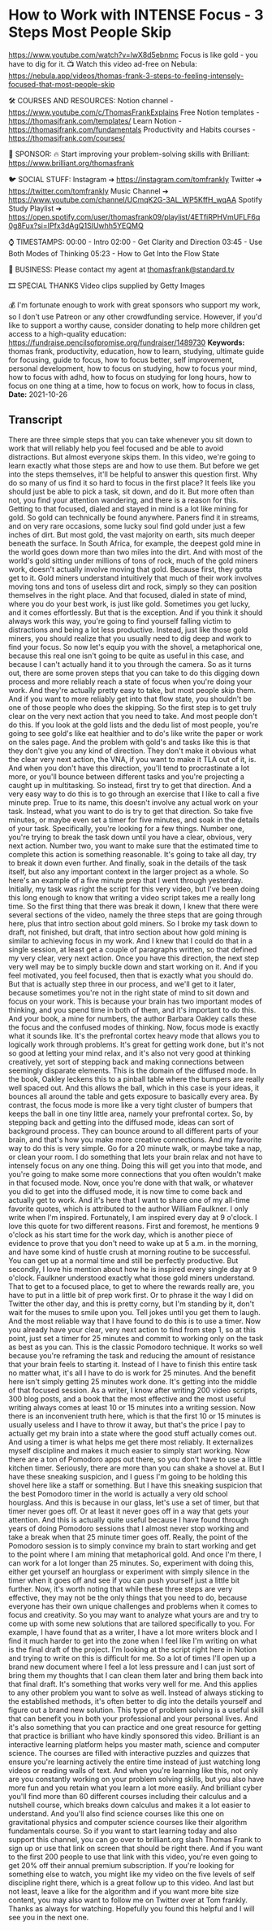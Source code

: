 # How to Work with INTENSE Focus - 3 Steps Most People Skip
https://www.youtube.com/watch?v=lwX8d5ebnmc
Focus is like gold - you have to dig for it.
📺 Watch this video ad-free on Nebula: https://nebula.app/videos/thomas-frank-3-steps-to-feeling-intensely-focused-that-most-people-skip

🛠 COURSES AND RESOURCES: 
Notion channel - https://www.youtube.com/c/ThomasFrankExplains
Free Notion templates - https://thomasjfrank.com/templates/
Learn Notion - https://thomasjfrank.com/fundamentals
Productivity and Habits courses - https://thomasjfrank.com/courses/

🦙 SPONSOR: 
🔥 Start improving your problem-solving skills with Brilliant: https://www.brilliant.org/thomasfrank

🐦 SOCIAL STUFF:
Instagram ➔ https://instagram.com/tomfrankly
Twitter ➔ https://twitter.com/tomfrankly
Music Channel ➔ https://www.youtube.com/channel/UCmqK2G-3AL_WP5KffH_wqAA
Spotify Study Playlist ➔ https://open.spotify.com/user/thomasfrank09/playlist/4ETfiRPHVmUFLF6q0g8Fux?si=IPfx3dAgQ1SIUwhh5YEQMQ

⌚ TIMESTAMPS:
00:00 - Intro
02:00 - Get Clarity and Direction
03:45 - Use Both Modes of Thinking
05:23 - How to Get Into the Flow State

👐 BUSINESS:
Please contact my agent at thomasfrank@standard.tv

🎞 SPECIAL THANKS
Video clips supplied by Getty Images

💰 I'm fortunate enough to work with great sponsors who support my work, so I don't use Patreon or any other crowdfunding service. However, if you'd like to support a worthy cause, consider donating to help more children get access to a high-quality education: https://fundraise.pencilsofpromise.org/fundraiser/1489730
**Keywords:** thomas frank, productivity, education, how to learn, studying, ultimate guide for focusing, guide to focus, how to focus better, self improvement, personal development, how to focus on studying, how to focus your mind, how to focus with adhd, how to focus on studying for long hours, how to focus on one thing at a time, how to focus on work, how to focus in class, 
**Date:** 2021-10-26

## Transcript
 There are three simple steps that you can take whenever you sit down to work that will reliably help you feel focused and be able to avoid distractions. But almost everyone skips them. In this video, we're going to learn exactly what those steps are and how to use them. But before we get into the steps themselves, it'll be helpful to answer this question first. Why do so many of us find it so hard to focus in the first place? It feels like you should just be able to pick a task, sit down, and do it. But more often than not, you find your attention wandering, and there is a reason for this. Getting to that focused, dialed and stayed in mind is a lot like mining for gold. So gold can technically be found anywhere. Paners find it in streams, and on very rare occasions, some lucky soul find gold under just a few inches of dirt. But most gold, the vast majority on earth, sits much deeper beneath the surface. In South Africa, for example, the deepest gold mine in the world goes down more than two miles into the dirt. And with most of the world's gold sitting under millions of tons of rock, much of the gold miners work, doesn't actually involve moving that gold. Because first, they gotta get to it. Gold miners understand intuitively that much of their work involves moving tons and tons of useless dirt and rock, simply so they can position themselves in the right place. And that focused, dialed in state of mind, where you do your best work, is just like gold. Sometimes you get lucky, and it comes effortlessly. But that is the exception. And if you think it should always work this way, you're going to find yourself falling victim to distractions and being a lot less productive. Instead, just like those gold miners, you should realize that you usually need to dig deep and work to find your focus. So now let's equip you with the shovel, a metaphorical one, because this real one isn't going to be quite as useful in this case, and because I can't actually hand it to you through the camera. So as it turns out, there are some proven steps that you can take to do this digging down process and more reliably reach a state of focus when you're doing your work. And they're actually pretty easy to take, but most people skip them. And if you want to more reliably get into that flow state, you shouldn't be one of those people who does the skipping. So the first step is to get truly clear on the very next action that you need to take. And most people don't do this. If you look at the gold lists and the dedu list of most people, you're going to see gold's like eat healthier and to do's like write the paper or work on the sales page. And the problem with gold's and tasks like this is that they don't give you any kind of direction. They don't make it obvious what the clear very next action, the VNA, if you want to make it TLA out of it, is. And when you don't have this direction, you'll tend to procrastinate a lot more, or you'll bounce between different tasks and you're projecting a caught up in multitasking. So instead, first try to get that direction. And a very easy way to do this is to go through an exercise that I like to call a five minute prep. True to its name, this doesn't involve any actual work on your task. Instead, what you want to do is try to get that direction. So take five minutes, or maybe even set a timer for five minutes, and soak in the details of your task. Specifically, you're looking for a few things. Number one, you're trying to break the task down until you have a clear, obvious, very next action. Number two, you want to make sure that the estimated time to complete this action is something reasonable. It's going to take all day, try to break it down even further. And finally, soak in the details of the task itself, but also any important context in the larger project as a whole. So here's an example of a five minute prep that I went through yesterday. Initially, my task was right the script for this very video, but I've been doing this long enough to know that writing a video script takes me a really long time. So the first thing that there was break it down, I knew that there were several sections of the video, namely the three steps that are going through here, plus that intro section about gold miners. So I broke my task down to draft, not finished, but draft, that intro section about how gold mining is similar to achieving focus in my work. And I knew that I could do that in a single session, at least get a couple of paragraphs written, so that defined my very clear, very next action. Once you have this direction, the next step very well may be to simply buckle down and start working on it. And if you feel motivated, you feel focused, then that is exactly what you should do. But that is actually step three in our process, and we'll get to it later, because sometimes you're not in the right state of mind to sit down and focus on your work. This is because your brain has two important modes of thinking, and you spend time in both of them, and it's important to do this. And your book, a mine for numbers, the author Barbara Oakley calls these the focus and the confused modes of thinking. Now, focus mode is exactly what it sounds like. It's the prefrontal cortex heavy mode that allows you to logically work through problems. It's great for getting work done, but it's not so good at letting your mind relax, and it's also not very good at thinking creatively, yet sort of stepping back and making connections between seemingly disparate elements. This is the domain of the diffused mode. In the book, Oakley leckens this to a pinball table where the bumpers are really well spaced out. And this allows the ball, which in this case is your ideas, it bounces all around the table and gets exposure to basically every area. By contrast, the focus mode is more like a very tight cluster of bumpers that keeps the ball in one tiny little area, namely your prefrontal cortex. So, by stepping back and getting into the diffused mode, ideas can sort of background process. They can bounce around to all different parts of your brain, and that's how you make more creative connections. And my favorite way to do this is very simple. Go for a 20 minute walk, or maybe take a nap, or clean your room. I do something that lets your brain relax and not have to intensely focus on any one thing. Doing this will get you into that mode, and you're going to make some more connections that you often wouldn't make in that focused mode. Now, once you're done with that walk, or whatever you did to get into the diffused mode, it is now time to come back and actually get to work. And it's here that I want to share one of my all-time favorite quotes, which is attributed to the author William Faulkner. I only write when I'm inspired. Fortunately, I am inspired every day at 9 o'clock. I love this quote for two different reasons. First and foremost, he mentions 9 o'clock as his start time for the work day, which is another piece of evidence to prove that you don't need to wake up at 5 a.m. in the morning, and have some kind of hustle crush at morning routine to be successful. You can get up at a normal time and still be perfectly productive. But secondly, I love his mention about how he is inspired every single day at 9 o'clock. Faulkner understood exactly what those gold miners understand. That to get to a focused place, to get to where the rewards really are, you have to put in a little bit of prep work first. Or to phrase it the way I did on Twitter the other day, and this is pretty corny, but I'm standing by it, don't wait for the muses to smile upon you. Tell jokes until you get them to laugh. And the most reliable way that I have found to do this is to use a timer. Now you already have your clear, very next action to find from step 1, so at this point, just set a timer for 25 minutes and commit to working only on the task as best as you can. This is the classic Pomodoro technique. It works so well because you're reframing the task and reducing the amount of resistance that your brain feels to starting it. Instead of I have to finish this entire task no matter what, it's all I have to do is work for 25 minutes. And the benefit here isn't simply getting 25 minutes work done. It's getting into the middle of that focused session. As a writer, I know after writing 200 video scripts, 300 blog posts, and a book that the most effective and the most useful writing always comes at least 10 or 15 minutes into a writing session. Now there is an inconvenient truth here, which is that the first 10 or 15 minutes is usually useless and I have to throw it away, but that's the price I pay to actually get my brain into a state where the good stuff actually comes out. And using a timer is what helps me get there most reliably. It externalizes myself discipline and makes it much easier to simply start working. Now there are a ton of Pomodoro apps out there, so you don't have to use a little kitchen timer. Seriously, there are more than you can shake a shovel at. But I have these sneaking suspicion, and I guess I'm going to be holding this shovel here like a staff or something. But I have this sneaking suspicion that the best Pomodoro timer in the world is actually a very old school hourglass. And this is because in our glass, let's use a set of timer, but that timer never goes off. Or at least it never goes off in a way that gets your attention. And this is actually quite useful because I have found through years of doing Pomodoro sessions that I almost never stop working and take a break when that 25 minute timer goes off. Really, the point of the Pomodoro session is to simply convince my brain to start working and get to the point where I am mining that metaphorical gold. And once I'm there, I can work for a lot longer than 25 minutes. So, experiment with doing this, either get yourself an hourglass or experiment with simply silence in the timer when it goes off and see if you can push yourself just a little bit further. Now, it's worth noting that while these three steps are very effective, they may not be the only things that you need to do, because everyone has their own unique challenges and problems when it comes to focus and creativity. So you may want to analyze what yours are and try to come up with some new solutions that are tailored specifically to you. For example, I have found that as a writer, I have a lot more writers block and I find it much harder to get into the zone when I feel like I'm writing on what is the final draft of the project. I'm looking at the script right here in Notion and trying to write on this is difficult for me. So a lot of times I'll open up a brand new document where I feel a lot less pressure and I can just sort of bring them my thoughts that I can clean them later and bring them back into that final draft. It's something that works very well for me. And this applies to any other problem you want to solve as well. Instead of always sticking to the established methods, it's often better to dig into the details yourself and figure out a brand new solution. This type of problem solving is a useful skill that can benefit you in both your professional and your personal lives. And it's also something that you can practice and one great resource for getting that practice is brilliant who have kindly sponsored this video. Brilliant is an interactive learning platform helps you master math, science and computer science. The courses are filled with interactive puzzles and quizzes that ensure you're learning actively the entire time instead of just watching long videos or reading walls of text. And when you're learning like this, not only are you constantly working on your problem solving skills, but you also have more fun and you retain what you learn a lot more easily. And brilliant cyber you'll find more than 60 different courses including their calculus and a nutshell course, which breaks down calculus and makes it a lot easier to understand. And you'll also find science courses like this one on gravitational physics and computer science courses like their algorithm fundamentals course. So if you want to start learning today and also support this channel, you can go over to brilliant.org slash Thomas Frank to sign up or use that link on screen that should be right there. And if you want to the first 200 people to use that link with this video, you're even going to get 20% off their annual premium subscription. If you're looking for something else to watch, you might like my video on the five levels of self discipline right there, which is a great follow up to this video. And last but not least, leave a like for the algorithm and if you want more bite size content, you may also want to follow me on Twitter over at Tom frankly. Thanks as always for watching. Hopefully you found this helpful and I will see you in the next one.
